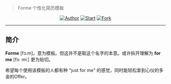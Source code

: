 > Forme 个性化简历模板

<p align="center">
<a href="https://github.com/zhaohaihao"><img alt="Author" src="https://img.shields.io/badge/author-hilox-FF4500.svg"/></a>
<a href="https://github.com/zhaohaihao/forme/stargazers"><img alt="Start" src="https://img.shields.io/github/stars/zhaohaihao/forme.svg?label=Stars&style=social"/></a>
<a href="https://github.com/zhaohaihao/forme/network/members"><img alt="Fork" src="https://img.shields.io/github/forks/zhaohaihao/forme.svg?label=Forks&style=social"/></a>
</p>

------------------------------
## 简介

**Forme** [fɔ:m]，意为模板。但这并不是取这个名字的本意。或许拆开理解为 **for me** [fɔ: mi:] 更为贴切。

希望每个使用该模板的人都有种 "just for me" 的感觉，同时能轻松拿到心仪的多金的Offer。
